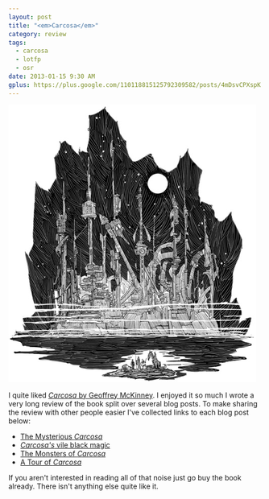 ```yaml
---
layout: post
title: "<em>Carcosa</em>"
category: review
tags:
  - carcosa
  - lotfp
  - osr
date: 2013-01-15 9:30 AM
gplus: https://plus.google.com/110118815125792309582/posts/4mDsvCPXspK
---
```


<img src="/assets/img/city-of-carcosa.jpg" width="492px" style="margin:0 auto">

I quite liked [_Carcosa_ by Geoffrey McKinney][carcosa]. I enjoyed it so much I wrote a very long review of the book split over several blog posts. To make sharing the review with other people easier I've collected links to each blog post below:

 * [The Mysterious _Carcosa_][1]
 * [_Carcosa's_ vile black magic][2]
 * [The Monsters of _Carcosa_][3]
 * [A Tour of _Carcosa_][4]

If you aren't interested in reading all of that noise just go buy the book already. There isn't anything else quite like it.


[carcosa]: http://www.lotfp.com/RPG/products/carcosa
[1]: /review/carcosa-i/
[2]: /review/carcosa-ii/
[3]: /review/carcosa-iii/
[4]: /review/carcosa-iv/